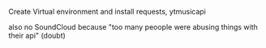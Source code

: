 Create Virtual environment and install requests, ytmusicapi

also no SoundCloud because "too many peoople were abusing things with their api" (doubt)
